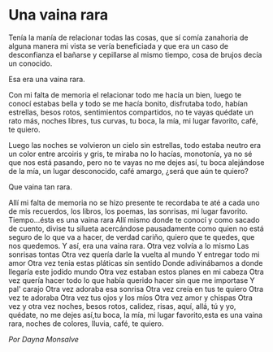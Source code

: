 
# Una vaina rara

Tenía la manía de relacionar todas las cosas,
que sí comía zanahoria de alguna manera mi vista se vería beneficiada
y que era un caso de desconfianza el bañarse y cepillarse al mismo tiempo,
cosa de brujos decía un conocido.

Esa era una vaina rara.

Con mi falta de memoria el relacionar todo me hacía un bien,
luego te conocí estabas bella y todo se me hacía bonito,
disfrutaba todo, habían estrellas, besos rotos, sentimientos compartidos, 
no te vayas quédate un rato más,
noches libres, tus curvas, tu boca, la mía, mi lugar favorito, café, te quiero.

Luego las noches se volvieron un cielo sin estrellas,
todo estaba neutro era un color entre arcoiris y gris,
te miraba no lo hacías, monotonía, ya no sé que nos está pasando,
pero no te vayas no me dejes así, tu boca alejándose de la mía,
un lugar desconocido, café amargo, ¿será que aún te quiero?

Que vaina tan rara.

Allí mi falta de memoria no se hizo presente te recordaba te até a cada uno de mis recuerdos, los libros, los poemas, las sonrisas, mi lugar favorito.
Tiempo...ésta es una vaina rara
Allí mismo donde te conocí y como sacado de cuento, divise tu silueta acercándose pausadamente como quien no está seguro de lo que va a hacer, de verdad cariño, quiero que te quedes, que nos quedemos.
Y así, era una vaina rara.
Otra vez volvía a lo mismo
Las sonrisas tontas
Otra vez quería darle la vuelta al mundo
Y entregar todo mi amor 
Otra vez tenia estas pláticas sin sentido
Donde adivinábamos a donde llegaría este jodido mundo
Otra vez estaban estos planes en mi cabeza
Otra vez quería hacer todo lo que había querido hacer sin que me importase
Y pal' carajo 
Otra vez adoraba esa sonrisa
Otra vez creía en tus te quiero
Otra vez te adoraba 
Otra vez tus ojos y los míos
Otra vez amor y chispas
Otra vez y otra vez noches, besos rotos, calidez, risas, aquí, allá, tú y yo, quédate, no me dejes así,tu boca,  la mía, mi lugar favorito,esta es una vaina rara, noches de colores, lluvia, café, te quiero.

*Por Dayna Monsalve*
